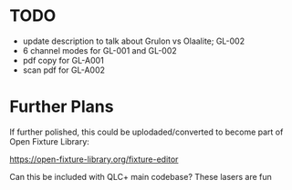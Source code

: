 # TODO

- update description to talk about Grulon vs Olaalite; GL-002
- 6 channel modes for GL-001 and GL-002
- pdf copy for GL-A001
- scan pdf for GL-A002

# Further Plans

If further polished, this could be uplodaded/converted to become part of Open Fixture Library:

https://open-fixture-library.org/fixture-editor

Can this be included with QLC+ main codebase? These lasers are fun

